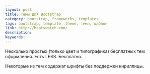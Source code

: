```yaml
---
layout: post
title: Темы для Bootstrap
category: bootstrap, frameworks, templates
tags: bootstrap, template, theme, тема, шаблон
link: http://bootswatch.com/
description:
keywords:
---
```


<p>Несколько простых (только цвет и типографика) бесплатных тем оформления. Есть LESS. Бесплатно.</p>
<p>Некоторые из тем содержат шрифты без поддержки кириллицы.</p>
